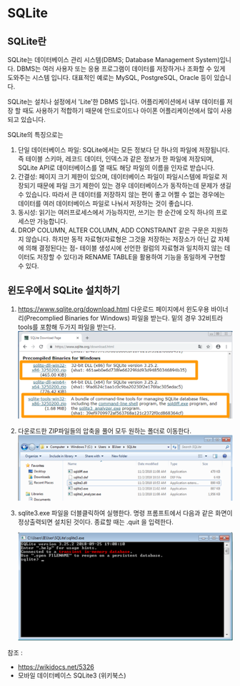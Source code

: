 # SQLite

## SQLite란

SQLite는 데이터베이스 관리 시스템(DBMS; Database Management System)입니다. DBMS는 여러 사용자 또는 응용 프로그램이 데이터를 저장하거나 조화할 수 있게 도와주는 시스템 입니다. 대표적인 예로는 MySQL, PostgreSQL, Oracle 등이 있습니다.

SQLite는 설치나 설정에서 'Lite'한 DBMS 입니다. 어플리케이션에서 내부 데이터를 저장 할 때도 사용하기 적합하기 때문에 안드로이드나 아이폰 어플리케이션에서 많이 사용되고 있습니다.

SQLite의 특징으로는

1. 단일 데이터베이스 파일: SQLite에서는 모든 정보다 단 하나의 파일에 저장됩니다. 즉 테이블 스키마, 레코드 데이터, 인덱스과 같은 정보가 한 파일에 저장되며, SQLite API로 데이터베이스를 열 때도 해당 파일의 이름을 인자로 받습니다.
2. 간결성: 페이지 크기 제한이 있으며, 데이터베이스 파일이 파일시스템에 파일로 저장되기 때문에 파일 크기 제한이 있는 경우 데이터베이스가 동작하는데 문제가 생길 수 있습니다. 따라서 큰 데이터를 저장하지 않는 편이 좋고 어쩔 수 없는 경우에는 데이터를 여러 데이터베이스 파일로 나눠서 저장하는 것이 좋습니다.
3. 동시성: 읽기는 여러프로세스에서 가능하지만, 쓰기는 한 순간에 오직 하나의 프로세스만 가능합니다.
4. DROP COLUMN, ALTER COLUMN, ADD CONSTRAINT 같은 구문은 지원하지 않습니다. 하지만 동적 자료형(자료형은 그것을 저장하는 저장소가 아닌 값 자체에 의해 결정된다는 점- 테이블 생성시에 선언한 컬럼의 자료형과 일치하지 않는 데이터도 저장할 수 있다)과 RENAME TABLE을 활용하여 기능을 동일하게 구현할 수 있다.



## 윈도우에서 SQLite 설치하기

1. https://www.sqlite.org/download.html 다운로드 페이지에서 윈도우용 바이너리(Precomplied Binaries for Windows) 파일을 받는다. 밑의 경우 32비트라 tools를 포함해 두가지 파일을 받는다.
   ![image-20181102105146532](../misc/resource/image-20181102105146532.png)

2. 다운로드한 ZIP파일들의 압축을 풀어 모두 원하는 폴더로 이동한다.
   ![image-20181102112228036](../misc/resource/image-20181102112228036.png)

3. sqlite3.exe 파일을 더블클릭하여 실행한다.
   명령 프롬프트에서 다음과 같은 화면이 정상출력되면 설치된 것이다. 종료할 때는 .quit 을 입력한다.

   ![image-20181102110308347](../misc/resource/image-20181102110308347.png)





참조 : 

- https://wikidocs.net/5326
- 모바일 데이터베이스 SQLite3 (위키북스)